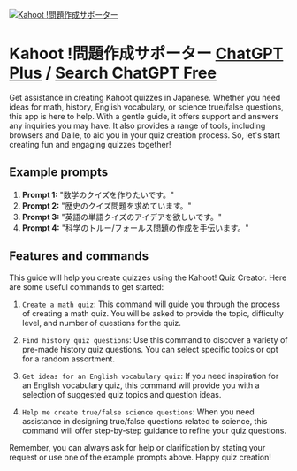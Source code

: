 
[![Kahoot !問題作成サポーター](https://files.oaiusercontent.com/file-Xd6oA6iwBV0iq0N8Q0tIentG?se=2123-10-19T02%3A18%3A51Z&sp=r&sv=2021-08-06&sr=b&rscc=max-age%3D31536000%2C%20immutable&rscd=attachment%3B%20filename%3DDALL%25C2%25B7E%25202023-11-12%252010.46.21%2520-%2520A%2520hexagonal%2520digital%2520badge%2520with%2520the%2520top%2520vertex%2520pointing%2520upwards%252C%2520featuring%2520a%2520large%2520letter%2520%2527K%2527%2520at%2520the%2520center.%2520The%2520design%2520should%2520be%2520exceptionally%2520bright%2520.png&sig=fJMGhzuiZO4u9Uy1MwSQiXUS6yN%2Ba81Mpz2OwTRIaf0%3D)](https://chat.openai.com/g/g-MqG9FN7yj-kahoot-wen-ti-zuo-cheng-sapota)

# Kahoot !問題作成サポーター [ChatGPT Plus](https://chat.openai.com/g/g-MqG9FN7yj-kahoot-wen-ti-zuo-cheng-sapota) / [Search ChatGPT Free](https://gptcall.net/index.html#/?search=Kahoot%20!%E5%95%8F%E9%A1%8C%E4%BD%9C%E6%88%90%E3%82%B5%E3%83%9D%E3%83%BC%E3%82%BF%E3%83%BC)

Get assistance in creating Kahoot quizzes in Japanese. Whether you need ideas for math, history, English vocabulary, or science true/false questions, this app is here to help. With a gentle guide, it offers support and answers any inquiries you may have. It also provides a range of tools, including browsers and Dalle, to aid you in your quiz creation process. So, let's start creating fun and engaging quizzes together!

## Example prompts

1. **Prompt 1:** "数学のクイズを作りたいです。"
2. **Prompt 2:** "歴史のクイズ問題を求めています。"
3. **Prompt 3:** "英語の単語クイズのアイデアを欲しいです。"
4. **Prompt 4:** "科学のトルー/フォールス問題の作成を手伝います。"

## Features and commands

This guide will help you create quizzes using the Kahoot! Quiz Creator. Here are some useful commands to get started:

1. `Create a math quiz`: This command will guide you through the process of creating a math quiz. You will be asked to provide the topic, difficulty level, and number of questions for the quiz.

2. `Find history quiz questions`: Use this command to discover a variety of pre-made history quiz questions. You can select specific topics or opt for a random assortment.

3. `Get ideas for an English vocabulary quiz`: If you need inspiration for an English vocabulary quiz, this command will provide you with a selection of suggested quiz topics and question ideas.

4. `Help me create true/false science questions`: When you need assistance in designing true/false questions related to science, this command will offer step-by-step guidance to refine your quiz questions.

Remember, you can always ask for help or clarification by stating your request or use one of the example prompts above. Happy quiz creation!


